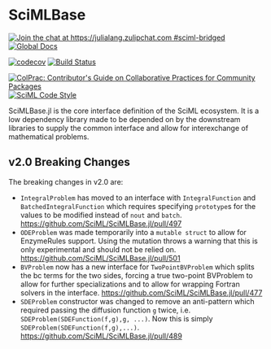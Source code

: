 # SciMLBase

[![Join the chat at https://julialang.zulipchat.com #sciml-bridged](https://img.shields.io/static/v1?label=Zulip&message=chat&color=9558b2&labelColor=389826)](https://julialang.zulipchat.com/#narrow/stream/279055-sciml-bridged)
[![Global Docs](https://img.shields.io/badge/docs-SciML-blue.svg)](https://docs.sciml.ai/SciMLBase/stable)

[![codecov](https://codecov.io/gh/SciML/SciMLBase.jl/branch/master/graph/badge.svg)](https://codecov.io/gh/SciML/SciMLBase.jl)
[![Build Status](https://github.com/SciML/SciMLBase.jl/workflows/CI/badge.svg)](https://github.com/SciML/SciMLBase.jl/actions?query=workflow%3ACI)

[![ColPrac: Contributor's Guide on Collaborative Practices for Community Packages](https://img.shields.io/badge/ColPrac-Contributor's%20Guide-blueviolet)](https://github.com/SciML/ColPrac)
[![SciML Code Style](https://img.shields.io/static/v1?label=code%20style&message=SciML&color=9558b2&labelColor=389826)](https://github.com/SciML/SciMLStyle)

SciMLBase.jl is the core interface definition of the SciML ecosystem. It is a
low dependency library made to be depended on by the downstream libraries to
supply the common interface and allow for interexchange of mathematical problems.

## v2.0 Breaking Changes

The breaking changes in v2.0 are:

* `IntegralProblem` has moved to an interface with `IntegralFunction` and `BatchedIntegralFunction` which requires specifying `prototype`s for the values to be modified
  instead of `nout` and `batch`. https://github.com/SciML/SciMLBase.jl/pull/497
* `ODEProblem` was made temporarily into a `mutable struct` to allow for EnzymeRules support. Using the mutation throws a warning that this is only experimental and should not be relied on.
  https://github.com/SciML/SciMLBase.jl/pull/501
* `BVProblem` now has a new interface for `TwoPointBVProblem` which splits the bc terms for the two sides, forcing a true two-point BVProblem to allow for further specializations and to allow
  for wrapping Fortran solvers in the interface. https://github.com/SciML/SciMLBase.jl/pull/477
* `SDEProblem` constructor was changed to remove an anti-pattern which required passing the diffusion function `g` twice, i.e. `SDEProblem(SDEFunction(f,g),g, ...)`.
  Now this is simply `SDEProblem(SDEFunction(f,g),...)`. https://github.com/SciML/SciMLBase.jl/pull/489
